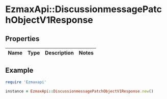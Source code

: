 # EzmaxApi::DiscussionmessagePatchObjectV1Response

## Properties

| Name | Type | Description | Notes |
| ---- | ---- | ----------- | ----- |

## Example

```ruby
require 'Ezmaxapi'

instance = EzmaxApi::DiscussionmessagePatchObjectV1Response.new()
```

